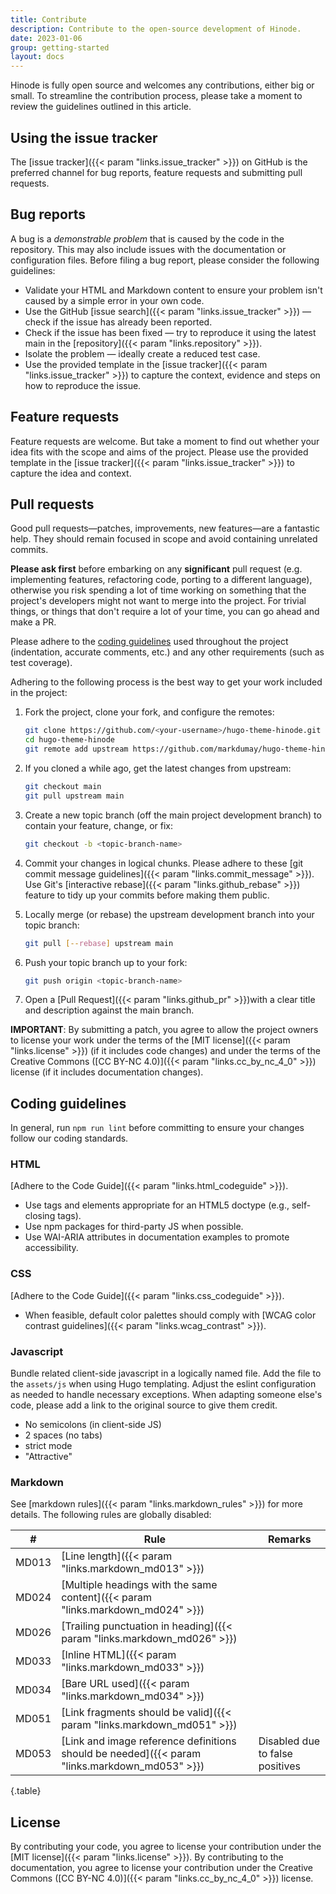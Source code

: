 ```yaml
---
title: Contribute
description: Contribute to the open-source development of Hinode.
date: 2023-01-06
group: getting-started
layout: docs
---
```


Hinode is fully open source and welcomes any contributions, either big or small. To streamline the contribution process, please take a moment to review the guidelines outlined in this article.

## Using the issue tracker

The [issue tracker]({{< param "links.issue_tracker" >}}) on GitHub is the preferred channel for bug reports, feature requests and submitting pull requests.

## Bug reports

A bug is a *demonstrable problem* that is caused by the code in the repository. This may also include issues with the documentation or configuration files. Before filing a bug report, please consider the following guidelines:

- Validate your HTML and Markdown content to ensure your problem isn't caused by a simple error in your own code.
- Use the GitHub [issue search]({{< param "links.issue_tracker" >}}) — check if the issue has already been reported.
- Check if the issue has been fixed — try to reproduce it using the latest main in the [repository]({{< param "links.repository" >}}).
- Isolate the problem — ideally create a reduced test case.
- Use the provided template in the [issue tracker]({{< param "links.issue_tracker" >}}) to capture the context, evidence and steps on how to reproduce the issue.

## Feature requests

Feature requests are welcome. But take a moment to find out whether your idea fits with the scope and aims of the project. Please use the provided template in the [issue tracker]({{< param "links.issue_tracker" >}}) to capture the idea and context.

## Pull requests

Good pull requests—patches, improvements, new features—are a fantastic help. They should remain focused in scope and avoid containing unrelated commits.

**Please ask first** before embarking on any **significant** pull request (e.g. implementing features, refactoring code, porting to a different language), otherwise you risk spending a lot of time working on something that the project's developers might not want to merge into the project. For trivial things, or things that don't require a lot of your time, you can go ahead and make a PR.

Please adhere to the [coding guidelines](#coding-guidelines) used throughout the project (indentation, accurate comments, etc.) and any other requirements (such as test coverage).

Adhering to the following process is the best way to get your work included in the project:

1. Fork the project, clone your fork, and configure the remotes:

    ```bash
    git clone https://github.com/<your-username>/hugo-theme-hinode.git
    cd hugo-theme-hinode
    git remote add upstream https://github.com/markdumay/hugo-theme-hinode
    ```

1. If you cloned a while ago, get the latest changes from upstream:

    ```bash
    git checkout main
    git pull upstream main
    ```

1. Create a new topic branch (off the main project development branch) to contain your feature, change, or fix:

    ```bash
    git checkout -b <topic-branch-name>
    ```

1. Commit your changes in logical chunks. Please adhere to these [git commit message guidelines]({{< param "links.commit_message" >}}). Use Git's [interactive rebase]({{< param "links.github_rebase" >}}) feature to tidy up your commits before making them public.

1. Locally merge (or rebase) the upstream development branch into your topic branch:

    ```bash
    git pull [--rebase] upstream main
    ```

1. Push your topic branch up to your fork:

    ```bash
    git push origin <topic-branch-name>
    ```

1. Open a [Pull Request]({{< param "links.github_pr" >}})with a clear title and description against the main branch.

**IMPORTANT**: By submitting a patch, you agree to allow the project owners to license your work under the terms of the [MIT license]({{< param "links.license" >}}) (if it includes code changes) and under the terms of the Creative Commons ([CC BY-NC 4.0)]({{< param "links.cc_by_nc_4_0" >}}) license (if it includes documentation changes).

## Coding guidelines

In general, run `npm run lint` before committing to ensure your changes follow our coding standards.

### HTML

[Adhere to the Code Guide]({{< param "links.html_codeguide" >}}).

- Use tags and elements appropriate for an HTML5 doctype (e.g., self-closing tags).
- Use npm packages for third-party JS when possible.
- Use WAI-ARIA attributes in documentation examples to promote accessibility.

### CSS

[Adhere to the Code Guide]({{< param "links.css_codeguide" >}}).

- When feasible, default color palettes should comply with [WCAG color contrast guidelines]({{< param "links.wcag_contrast" >}}).

### Javascript

Bundle related client-side javascript in a logically named file. Add the file to the `assets/js` when using Hugo templating. Adjust the eslint configuration as needed to handle necessary exceptions. When adapting someone else's code, please add a link to the original source to give them credit.

- No semicolons (in client-side JS)
- 2 spaces (no tabs)
- strict mode
- "Attractive"

### Markdown

See [markdown rules]({{< param "links.markdown_rules" >}}) for more details. The following rules are globally disabled:

| #     | Rule | Remarks |
|-------|-----------------------------------------------------------------------------------------------|---------------------------------|
| MD013 | [Line length]({{< param "links.markdown_md013" >}})                                           | |
| MD024 | [Multiple headings with the same content]({{< param "links.markdown_md024" >}})               | |
| MD026 | [Trailing punctuation in heading]({{< param "links.markdown_md026" >}})                       | |
| MD033 | [Inline HTML]({{< param "links.markdown_md033" >}})                                           | |
| MD034 | [Bare URL used]({{< param "links.markdown_md034" >}})                                         | |
| MD051 | [Link fragments should be valid]({{< param "links.markdown_md051" >}})                        | |
| MD053 | [Link and image reference definitions should be needed]({{< param "links.markdown_md053" >}}) | Disabled due to false positives |
{.table}

## License

By contributing your code, you agree to license your contribution under the [MIT license]({{< param "links.license" >}}). By contributing to the documentation, you agree to license your contribution under the Creative Commons ([CC BY-NC 4.0)]({{< param "links.cc_by_nc_4_0" >}}) license.
